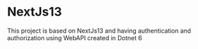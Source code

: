 # NextJs13
This project is based on NextJs13 and having authentication and authorization using WebAPI created in Dotnet 6
